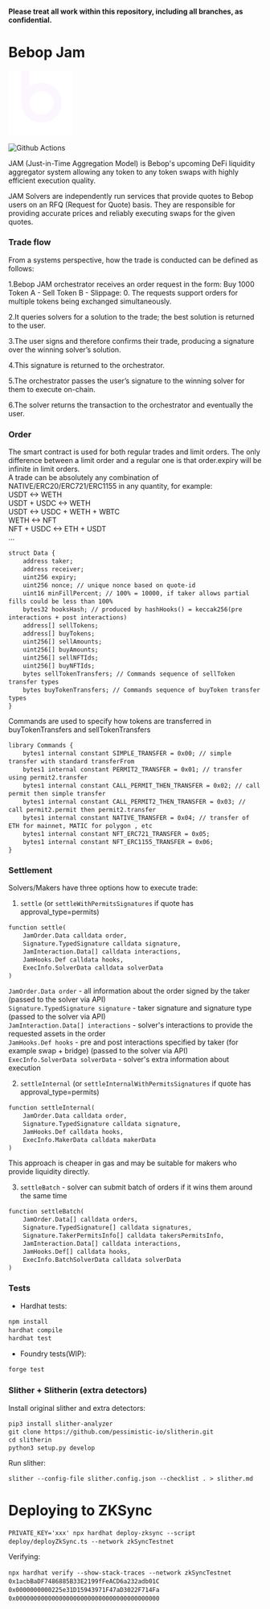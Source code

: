 #### Please treat all work within this repository, including all branches, as confidential.

# Bebop Jam

![Alt text](bebop.gif?raw=true "Title")

![Github Actions](https://github.com/bebop-dex/bebop-jam-contracts/workflows/test/badge.svg)


JAM (Just-in-Time Aggregation Model) is Bebop's upcoming DeFi liquidity aggregator system allowing any token to any token swaps with highly efficient execution quality.

JAM Solvers are independently run services that provide quotes to Bebop users on an RFQ (Request for Quote) basis. They are responsible for providing accurate prices and reliably executing swaps for the given quotes.

### Trade flow
From  a  systems  perspective,  how  the  trade  is conducted can be defined as follows:

1.Bebop  JAM  orchestrator  receives  an  order request in the form: Buy  1000  Token  A  -  Sell  Token  B  - Slippage: 0. The requests support orders for    multiple    tokens    being    exchanged simultaneously.

2.It queries solvers for a solution to the trade; the best solution is returned to the user.

3.The user signs and therefore confirms their trade, producing a signature over the winning solver’s solution.

4.This signature is returned to the orchestrator.

5.The orchestrator passes the user’s signature to the winning solver for them to execute on-chain.

6.The  solver  returns  the  transaction  to  the orchestrator and eventually the user.

### Order
The smart contract is used for both regular trades and limit orders. The only difference between a limit order and a regular one is that order.expiry will be infinite in limit orders. \
A trade can be absolutely any combination of NATIVE/ERC20/ERC721/ERC1155 in any quantity, for example: \
USDT <-> WETH \
USDT + USDC <-> WETH \
USDT <->  USDC + WETH + WBTC \
WETH <-> NFT \
NFT + USDC <-> ETH + USDT \
...
```solidity
struct Data {
    address taker;
    address receiver;
    uint256 expiry;
    uint256 nonce; // unique nonce based on quote-id
    uint16 minFillPercent; // 100% = 10000, if taker allows partial fills could be less than 100%
    bytes32 hooksHash; // produced by hashHooks() = keccak256(pre interactions + post interactions)
    address[] sellTokens;
    address[] buyTokens;
    uint256[] sellAmounts;
    uint256[] buyAmounts;
    uint256[] sellNFTIds;
    uint256[] buyNFTIds;
    bytes sellTokenTransfers; // Commands sequence of sellToken transfer types
    bytes buyTokenTransfers; // Commands sequence of buyToken transfer types
}
```

Commands are used to specify how tokens are transferred in buyTokenTransfers and sellTokenTransfers
```solidity
library Commands {
    bytes1 internal constant SIMPLE_TRANSFER = 0x00; // simple transfer with standard transferFrom
    bytes1 internal constant PERMIT2_TRANSFER = 0x01; // transfer using permit2.transfer
    bytes1 internal constant CALL_PERMIT_THEN_TRANSFER = 0x02; // call permit then simple transfer
    bytes1 internal constant CALL_PERMIT2_THEN_TRANSFER = 0x03; // call permit2.permit then permit2.transfer
    bytes1 internal constant NATIVE_TRANSFER = 0x04; // transfer of ETH for mainnet, MATIC for polygon , etc
    bytes1 internal constant NFT_ERC721_TRANSFER = 0x05;
    bytes1 internal constant NFT_ERC1155_TRANSFER = 0x06;
}
```

### Settlement
Solvers/Makers have three options how to execute trade:
1) `settle` (or `settleWithPermitsSignatures` if quote has approval_type=permits)
```solidity
function settle(
    JamOrder.Data calldata order,
    Signature.TypedSignature calldata signature,
    JamInteraction.Data[] calldata interactions,
    JamHooks.Def calldata hooks,
    ExecInfo.SolverData calldata solverData
)
```
`JamOrder.Data order` - all information about the order signed by the taker (passed to the solver via API) \
`Signature.TypedSignature signature` - taker signature and signature type (passed to the solver via API) \
`JamInteraction.Data[] interactions` - solver's interactions to provide the requested assets in the order \
`JamHooks.Def hooks` - pre and post interactions specified by taker (for example swap + bridge) (passed to the solver via API) \
`ExecInfo.SolverData solverData` - solver's extra information about execution

2) `settleInternal` (or `settleInternalWithPermitsSignatures` if quote has approval_type=permits)
```solidity
function settleInternal(
    JamOrder.Data calldata order,
    Signature.TypedSignature calldata signature,
    JamHooks.Def calldata hooks,
    ExecInfo.MakerData calldata makerData
)
```
This approach is cheaper in gas and may be suitable for makers who provide liquidity directly. 

3) `settleBatch` - solver can submit batch of orders if it wins them around the same time
```solidity
function settleBatch(
    JamOrder.Data[] calldata orders,
    Signature.TypedSignature[] calldata signatures,
    Signature.TakerPermitsInfo[] calldata takersPermitsInfo,
    JamInteraction.Data[] calldata interactions,
    JamHooks.Def[] calldata hooks,
    ExecInfo.BatchSolverData calldata solverData
)
```

### Tests

*  Hardhat tests:
```bash
npm install
hardhat compile
hardhat test
```

 *  Foundry tests(WIP): 
```bash
forge test
```

### Slither + Slitherin (extra detectors)

Install original slither and extra detectors:
```shell
pip3 install slither-analyzer
git clone https://github.com/pessimistic-io/slitherin.git
cd slitherin
python3 setup.py develop
```
Run slither:
```shell
slither --config-file slither.config.json --checklist . > slither.md
```

# Deploying to ZKSync

`PRIVATE_KEY='xxx' npx hardhat deploy-zksync --script deploy/deployZkSync.ts --network zkSyncTestnet`

Verifying:

`npx hardhat verify --show-stack-traces --network zkSyncTestnet 0x1acbBaDF7486885B33E2199fFeACD6a232adb01C 0x0000000000225e31D15943971F47aD3022F714Fa 0x0000000000000000000000000000000000000000`
